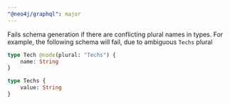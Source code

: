 ```yaml
---
"@neo4j/graphql": major
---
```


Fails schema generation if there are conflicting plural names in types. For example, the following schema will fail, due to ambiguous `Techs` plural

```graphql
type Tech @node(plural: "Techs") {
    name: String
}

type Techs {
    value: String
}
```
